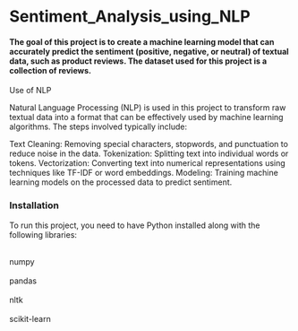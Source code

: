 # Sentiment_Analysis_using_NLP
<h4>The goal of this project is to create a machine learning model that can accurately predict the sentiment (positive, negative, or neutral) of textual data, such as product reviews. The dataset used for this project is a collection of reviews. </h4>

  Use of NLP
<p>Natural Language Processing (NLP) is used in this project to transform raw textual data into a format that can be effectively used by machine learning algorithms. The steps involved typically include:

Text Cleaning: Removing special characters, stopwords, and punctuation to reduce noise in the data.
Tokenization: Splitting text into individual words or tokens.
Vectorization: Converting text into numerical representations using techniques like TF-IDF or word embeddings.
Modeling: Training machine learning models on the processed data to predict sentiment. </p>

<h3>Installation</h3>
<p>To run this project, you need to have Python installed along with the following libraries: </p>

 <br>numpy </br>
 <br>pandas </br>
<br>nltk    </br>
<br>scikit-learn </br>
